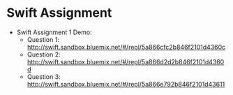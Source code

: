 # Swift Assignment

- Swift Assignment 1 Demo:
	- Question 1: http://swift.sandbox.bluemix.net/#/repl/5a866cfc2b846f2101d4360c
	- Question 2: http://swift.sandbox.bluemix.net/#/repl/5a866d2d2b846f2101d4360d
	- Question 3: http://swift.sandbox.bluemix.net/#/repl/5a866e792b846f2101d43611
